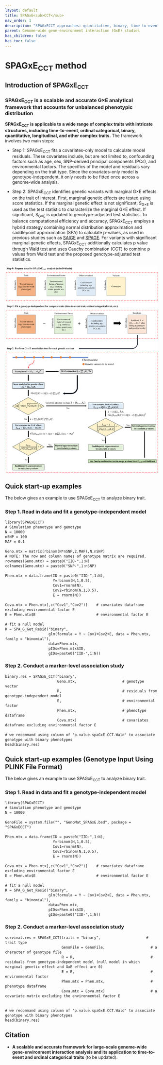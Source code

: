 ```yaml
---
layout: default
title: SPAGxE<sub>CCT</sub>
nav_order: 1
description: "SPAGxECCT approaches: quantitative, binary, time-to-event, and ordinal trait analysis."
parent: Genome-wide gene-environment interaction (GxE) studies
has_children: false
has_toc: false
---
```


<head>
    <script src="https://cdn.mathjax.org/mathjax/latest/MathJax.js?config=TeX-AMS-MML_HTMLorMML" type="text/javascript"></script>
    <script type="text/x-mathjax-config">
        MathJax.Hub.Config({
            tex2jax: {
            skipTags: ['script', 'noscript', 'style', 'textarea', 'pre'],
            inlineMath: [['$','$']]
            }
        });
    </script>
</head>

# SPAGxE<sub>CCT</sub> method 

## Introduction of SPAGxE<sub>CCT</sub>

### SPAGxE<sub>CCT</sub> is a scalable and accurate G×E analytical framework that accounts for unbalanced phenotypic distribution

**SPAGxE<sub>CCT</sub> is applicable to a wide range of complex traits with intricate structures, including time-to-event, ordinal categorical, binary, quantitative, longitudinal, and other complex traits.** The framework involves two main steps:

- Step 1: SPAGxE<sub>CCT</sub> fits a covariates-only model to calculate model residuals. These covariates include, but are not limited to, confounding factors such as age, sex, SNP-derived principal components (PCs), and environmental factors. The specifics of the model and residuals vary depending on the trait type. Since the covariates-only model is genotype-independent, it only needs to be fitted once across a genome-wide analysis.

- Step 2: SPAGxE<sub>CCT</sub> identifies genetic variants with marginal G×E effects on the trait of interest. First, marginal genetic effects are tested using score statistics. If the marginal genetic effect is not significant, S<sub>G×E</sub> is used as the test statistic to characterize the marginal G×E effect. If significant, S<sub>G×E</sub> is updated to genotype-adjusted test statistics. To balance computational efficiency and accuracy, SPAGxE<sub>CCT</sub> employs a hybrid strategy combining normal distribution approximation and saddlepoint approximation (SPA) to calculate p-values, as used in previous studies such as [SAIGE](https://saigegit.github.io/SAIGE-doc/) and [SPAGE](https://github.com/WenjianBI/SPAGE). For variants with significant marginal genetic effects, SPAGxE<sub>CCT</sub> additionally calculates p value through Wald test and uses Cauchy combination (CCT) to combine p values from Wald test and the proposed genotype-adjusted test statistics.



![plot](https://raw.githubusercontent.com/YuzhuoMa97/RetroSPAgwas.github.io/main/docs/assets/images/workflow_SPAGxECCT_MYZ.png)

## Quick start-up examples 

The below gives an example to use SPAGxE<sub>CCT</sub> to analyze binary trait. 

### Step 1. Read in data and fit a genotype-independent model

```
library(SPAGxECCT)
# Simulation phenotype and genotype
N = 10000
nSNP = 100
MAF = 0.1

Geno.mtx = matrix(rbinom(N*nSNP,2,MAF),N,nSNP)
# NOTE: The row and column names of genotype matrix are required.
rownames(Geno.mtx) = paste0("IID-",1:N)
colnames(Geno.mtx) = paste0("SNP-",1:nSNP)

Phen.mtx = data.frame(ID = paste0("IID-",1:N),
                      Y=rbinom(N,1,0.5),
                      Cov1=rnorm(N),
                      Cov2=rbinom(N,1,0.5),
                      E = rnorm(N))

Cova.mtx = Phen.mtx[,c("Cov1","Cov2")]    # covariates dataframe excluding environmental factor E  
E = Phen.mtx$E                            # environmental factor E

# fit a null model
R = SPA_G_Get_Resid("binary",
                    glm(formula = Y ~ Cov1+Cov2+E, data = Phen.mtx, family = "binomial"),
                    data=Phen.mtx,
                    pIDs=Phen.mtx$ID,
                    gIDs=paste0("IID-",1:N))
```

### Step 2. Conduct a marker-level association study

```
binary.res = SPAGxE_CCT("binary",
                        Geno.mtx,                     # genotype vector
                        R,                            # residuals from genotype-independent model 
                        E,                            # environmental factor
                        Phen.mtx,                     # phenotype dataframe
                        Cova.mtx)                     # covariates dataframe excluding environmental factor E

# we recommand using column of 'p.value.spaGxE.CCT.Wald' to associate genotype with binary phenotypes
head(binary.res)
```


## Quick start-up examples  (Genotype Input Using PLINK File Format)

The below gives an example to use SPAGxE<sub>CCT</sub> to analyze binary trait. 

### Step 1. Read in data and fit a genotype-independent model

```
library(SPAGxECCT)
# Simulation phenotype and genotype
N = 10000

GenoFile = system.file("", "GenoMat_SPAGxE.bed", package = "SPAGxECCT")

Phen.mtx = data.frame(ID = paste0("IID-",1:N),
                      Y=rbinom(N,1,0.5),
                      Cov1=rnorm(N),
                      Cov2=rbinom(N,1,0.5),
                      E = rnorm(N))

Cova.mtx = Phen.mtx[,c("Cov1","Cov2")]    # covariates dataframe excluding environmental factor E  
E = Phen.mtx$E                            # environmental factor E

# fit a null model
R = SPA_G_Get_Resid("binary",
                    glm(formula = Y ~ Cov1+Cov2+E, data = Phen.mtx, family = "binomial"),
                    data=Phen.mtx,
                    pIDs=Phen.mtx$ID,
                    gIDs=paste0("IID-",1:N))
```

### Step 2. Conduct a marker-level association study

```
survival.res = SPAGxE_CCT(traits = "binary",                     # trait type
                          GenoFile = GenoFile,                     # a character of genotype file
                          R = R,                                   # residuals from genotype-independent model (null model in which marginal genetic effect and GxE effect are 0)
                          E = E,                                   # environmental factor
                          Phen.mtx = Phen.mtx,                     # phenotype dataframe
                          Cova.mtx = Cova.mtx)                     # a covariate matrix excluding the environmental factor E


# we recommand using column of 'p.value.spaGxE.CCT.Wald' to associate genotype with binary phenotypes
head(binary.res)
```


## Citation

- **A scalable and accurate framework for large-scale genome-wide gene-environment interaction analysis and its application to time-to-event and ordinal categorical traits** (to be updated).

